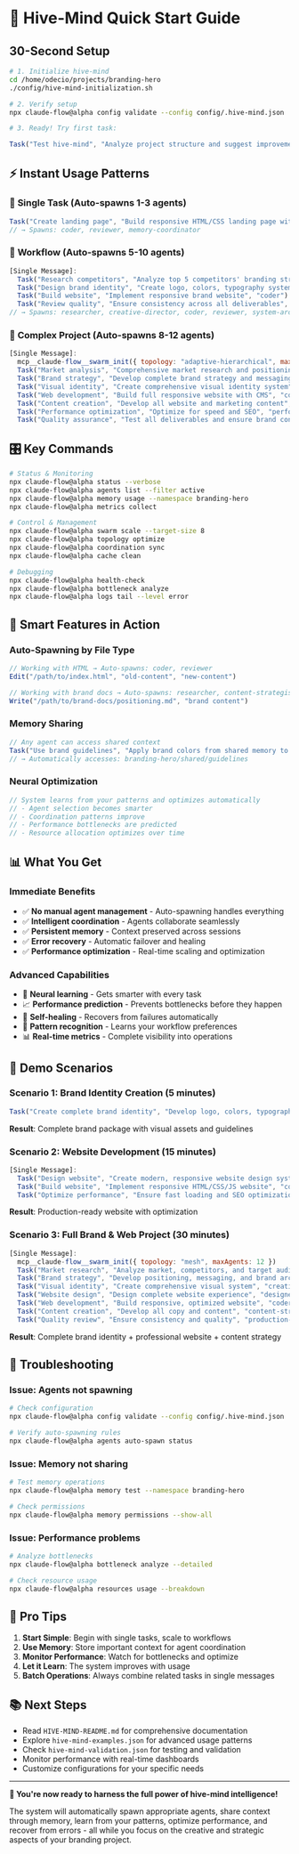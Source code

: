 # 🚀 Hive-Mind Quick Start Guide

## 30-Second Setup

```bash
# 1. Initialize hive-mind
cd /home/odecio/projects/branding-hero
./config/hive-mind-initialization.sh

# 2. Verify setup
npx claude-flow@alpha config validate --config config/.hive-mind.json

# 3. Ready! Try first task:
```

```javascript
Task("Test hive-mind", "Analyze project structure and suggest improvements", "system-architect")
```

## ⚡ Instant Usage Patterns

### 🎯 **Single Task** (Auto-spawns 1-3 agents)
```javascript
Task("Create landing page", "Build responsive HTML/CSS landing page with hero section", "coder")
// → Spawns: coder, reviewer, memory-coordinator
```

### 🔄 **Workflow** (Auto-spawns 5-10 agents)
```javascript
[Single Message]:
  Task("Research competitors", "Analyze top 5 competitors' branding strategies", "researcher")
  Task("Design brand identity", "Create logo, colors, typography system", "creative-director")  
  Task("Build website", "Implement responsive brand website", "coder")
  Task("Review quality", "Ensure consistency across all deliverables", "reviewer")
// → Spawns: researcher, creative-director, coder, reviewer, system-architect, memory-coordinator
```

### 🧠 **Complex Project** (Auto-spawns 8-12 agents)
```javascript
[Single Message]:
  mcp__claude-flow__swarm_init({ topology: "adaptive-hierarchical", maxAgents: 10 })
  Task("Market analysis", "Comprehensive market research and positioning analysis", "researcher")
  Task("Brand strategy", "Develop complete brand strategy and messaging", "brand-strategist")
  Task("Visual identity", "Create comprehensive visual identity system", "creative-director")
  Task("Web development", "Build full responsive website with CMS", "coder")
  Task("Content creation", "Develop all website and marketing content", "content-strategist")
  Task("Performance optimization", "Optimize for speed and SEO", "performance-benchmarker")
  Task("Quality assurance", "Test all deliverables and ensure brand consistency", "production-validator")
```

## 🎛️ **Key Commands**

```bash
# Status & Monitoring
npx claude-flow@alpha status --verbose
npx claude-flow@alpha agents list --filter active  
npx claude-flow@alpha memory usage --namespace branding-hero
npx claude-flow@alpha metrics collect

# Control & Management  
npx claude-flow@alpha swarm scale --target-size 8
npx claude-flow@alpha topology optimize
npx claude-flow@alpha coordination sync
npx claude-flow@alpha cache clean

# Debugging
npx claude-flow@alpha health-check
npx claude-flow@alpha bottleneck analyze
npx claude-flow@alpha logs tail --level error
```

## 🧠 **Smart Features in Action**

### Auto-Spawning by File Type
```javascript
// Working with HTML → Auto-spawns: coder, reviewer
Edit("/path/to/index.html", "old-content", "new-content")

// Working with brand docs → Auto-spawns: researcher, content-strategist  
Write("/path/to/brand-docs/positioning.md", "brand content")
```

### Memory Sharing
```javascript
// Any agent can access shared context
Task("Use brand guidelines", "Apply brand colors from shared memory to website", "coder")
// → Automatically accesses: branding-hero/shared/guidelines
```

### Neural Optimization
```javascript
// System learns from your patterns and optimizes automatically
// - Agent selection becomes smarter
// - Coordination patterns improve
// - Performance bottlenecks are predicted
// - Resource allocation optimizes over time
```

## 📊 **What You Get**

### Immediate Benefits
- ✅ **No manual agent management** - Auto-spawning handles everything
- ✅ **Intelligent coordination** - Agents collaborate seamlessly  
- ✅ **Persistent memory** - Context preserved across sessions
- ✅ **Error recovery** - Automatic failover and healing
- ✅ **Performance optimization** - Real-time scaling and optimization

### Advanced Capabilities
- 🧠 **Neural learning** - Gets smarter with every task
- 📈 **Performance prediction** - Prevents bottlenecks before they happen  
- 🔄 **Self-healing** - Recovers from failures automatically
- 🎯 **Pattern recognition** - Learns your workflow preferences
- 📊 **Real-time metrics** - Complete visibility into operations

## 🎪 **Demo Scenarios**

### Scenario 1: Brand Identity Creation (5 minutes)
```javascript
Task("Create complete brand identity", "Develop logo, colors, typography, and brand guidelines for tech startup", "creative-director")
```
**Result**: Complete brand package with visual assets and guidelines

### Scenario 2: Website Development (15 minutes)  
```javascript
[Single Message]:
  Task("Design website", "Create modern, responsive website design system", "designer")
  Task("Build website", "Implement responsive HTML/CSS/JS website", "coder")
  Task("Optimize performance", "Ensure fast loading and SEO optimization", "performance-benchmarker")
```
**Result**: Production-ready website with optimization

### Scenario 3: Full Brand & Web Project (30 minutes)
```javascript
[Single Message]:
  mcp__claude-flow__swarm_init({ topology: "mesh", maxAgents: 12 })
  Task("Market research", "Analyze market, competitors, and target audience", "researcher") 
  Task("Brand strategy", "Develop positioning, messaging, and brand architecture", "brand-strategist")
  Task("Visual identity", "Create comprehensive visual system", "creative-director")
  Task("Website design", "Design complete website experience", "designer")
  Task("Web development", "Build responsive, optimized website", "coder")
  Task("Content creation", "Develop all copy and content", "content-strategist")
  Task("Quality review", "Ensure consistency and quality", "production-validator")
```
**Result**: Complete brand identity + professional website + content strategy

## 🔧 **Troubleshooting**

### Issue: Agents not spawning
```bash
# Check configuration
npx claude-flow@alpha config validate --config config/.hive-mind.json

# Verify auto-spawning rules  
npx claude-flow@alpha agents auto-spawn status
```

### Issue: Memory not sharing
```bash
# Test memory operations
npx claude-flow@alpha memory test --namespace branding-hero

# Check permissions
npx claude-flow@alpha memory permissions --show-all
```

### Issue: Performance problems
```bash
# Analyze bottlenecks
npx claude-flow@alpha bottleneck analyze --detailed

# Check resource usage
npx claude-flow@alpha resources usage --breakdown
```

## 🎯 **Pro Tips**

1. **Start Simple**: Begin with single tasks, scale to workflows
2. **Use Memory**: Store important context for agent coordination  
3. **Monitor Performance**: Watch for bottlenecks and optimize
4. **Let it Learn**: The system improves with usage
5. **Batch Operations**: Always combine related tasks in single messages

## 📚 **Next Steps**

- Read `HIVE-MIND-README.md` for comprehensive documentation
- Explore `hive-mind-examples.json` for advanced usage patterns  
- Check `hive-mind-validation.json` for testing and validation
- Monitor performance with real-time dashboards
- Customize configurations for your specific needs

---

**🎉 You're now ready to harness the full power of hive-mind intelligence!**

The system will automatically spawn appropriate agents, share context through memory, learn from your patterns, optimize performance, and recover from errors - all while you focus on the creative and strategic aspects of your branding project.